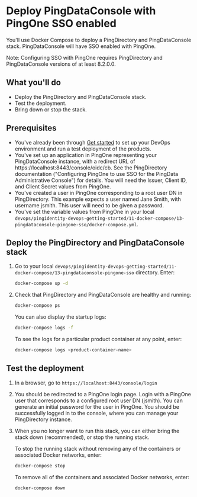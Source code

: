 # Deploy PingDataConsole with PingOne SSO enabled

You'll use Docker Compose to deploy a PingDirectory and PingDataConsole stack. PingDataConsole will have SSO enabled with PingOne.

Note: Configuring SSO with PingOne requires PingDirectory and PingDataConsole versions of at least 8.2.0.0.

## What you'll do

* Deploy the PingDirectory and PingDataConsole stack.
* Test the deployment.
* Bring down or stop the stack.

## Prerequisites

* You've already been through [Get started](getStarted.md) to set up your DevOps environment and run a test deployment of the products.
* You've set up an application in PingOne representing your PingDataConsole instance, with a redirect URL of https://localhost:8443/console/oidc/cb. See the PingDirectory documentation ("Configuring PingOne to use SSO for the PingData Administrative Console") for details. You will need the Issuer, Client ID, and Client Secret values from PingOne.
* You've created a user in PingOne corresponding to a root user DN in PingDirectory. This example expects a user named Jane Smith, with username jsmith. This user will need to be given a password.
* You've set the variable values from PingOne in your local `devops/pingidentity-devops-getting-started/11-docker-compose/13-pingdataconsole-pingone-sso/docker-compose.yml`.

## Deploy the PingDirectory and PingDataConsole stack

1. Go to your local `devops/pingidentity-devops-getting-started/11-docker-compose/13-pingdataconsole-pingone-sso` directory. Enter:

   ```bash
   docker-compose up -d
   ```

2. Check that PingDirectory and PingDataConsole are healthy and running:

   ```bash
   docker-compose ps
   ```

   You can also display the startup logs:

   ```bash
   docker-compose logs -f
   ```

   To see the logs for a particular product container at any point, enter:

   ```bash
   docker-compose logs <product-container-name>
   ```

## Test the deployment

1. In a browser, go to `https://localhost:8443/console/login`

2. You should be redirected to a PingOne login page. Login with a PingOne user that corresponds to a configured root user DN (jsmith). You can generate an initial password for the user in PingOne. You should be successfully logged in to the console, where you can manage your PingDirectory instance.

3. When you no longer want to run this stack, you can either bring the stack down (recommended), or stop the running stack.

   To stop the running stack without removing any of the containers or associated Docker networks, enter:

   ```bash
   docker-compose stop
   ```

   To remove all of the containers and associated Docker networks, enter:

   ```bash
   docker-compose down
   ```
